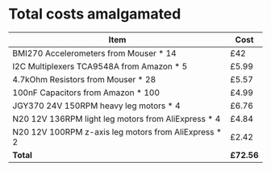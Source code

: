 # Total costs amalgamated

| Item | Cost |
| --- | --- |
| BMI270 Accelerometers from Mouser * 14 | £42 |
| I2C Multiplexers TCA9548A from Amazon * 5 | £5.99 |
| 4.7kOhm Resistors from Mouser * 28 | £5.57 |
| 100nF Capacitors from Amazon * 100 | £4.99 |
| JGY370 24V 150RPM heavy leg motors * 4 | £6.76 |
| N20 12V 136RPM light leg motors from AliExpress * 4 | £4.84 |
| N20 12V 100RPM z-axis leg motors from AliExpress * 2 | £2.42 |
| **Total** | **£72.56** |
